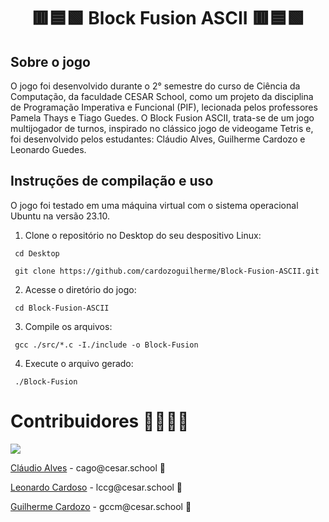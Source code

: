 <h1 align="center">🟥🟦🟩 Block Fusion ASCII 🟥🟦🟩</h1>


## Sobre o jogo
O jogo foi desenvolvido durante o 2° semestre do curso de Ciência da Computação, da faculdade CESAR School, como um projeto da disciplina de Programação Imperativa e Funcional (PIF), lecionada pelos professores Pamela Thays e Tiago Guedes. O Block Fusion ASCII, trata-se de um jogo multijogador de turnos, inspirado no clássico jogo de videogame Tetris e, foi desenvolvido pelos estudantes: Cláudio Alves, Guilherme Cardozo e Leonardo Guedes.


## Instruções de compilação e uso
O jogo foi testado em uma máquina virtual com o sistema operacional Ubuntu na versão 23.10.

1. Clone o repositório no Desktop do seu despositivo Linux:
  ```
   cd Desktop
  ```
  ```
   git clone https://github.com/cardozoguilherme/Block-Fusion-ASCII.git
  ```

2. Acesse o diretório do jogo:
  ```
   cd Block-Fusion-ASCII
  ```

3. Compile os arquivos:
  ```
   gcc ./src/*.c -I./include -o Block-Fusion
  ```
4. Execute o arquivo gerado:
  ```
   ./Block-Fusion
  ```

# Contribuidores 👨‍👩‍👧‍👦
<a href="https://github.com/cardozoguilherme/Block-Fusion-ASCII.git">
  <img src="https://contrib.rocks/image?repo=cardozoguilherme/Block-Fusion-ASCII" />
</a>
<p><a href="https://github.com/claudioavgo">Cláudio Alves</a> - cago@cesar.school 📩</p>
<p><a href="https://github.com/leooghub">Leonardo Cardoso</a> - lccg@cesar.school 📩</p> 
<p><a href="https://github.com/cardozoguilherme">Guilherme Cardozo</a> - gccm@cesar.school 📩</p>




